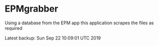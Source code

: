 # EPMgrabber
Using a database from the EPM app this application scrapes the files as required


Latest backup: Sun Sep 22 10:09:01 UTC 2019
